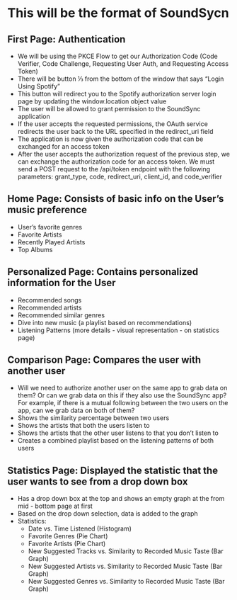 # This will be the format of SoundSycn

## **First Page:** Authentication
- We will be using the PKCE Flow to get our Authorization Code (Code Verifier, Code Challenge, Requesting User Auth, and Requesting Access Token)
- There will be button ⅓ from the bottom of the window that says “Login Using Spotify”
- This button will redirect you to the Spotify authorization server login page by updating the window.location object value
- The user will be allowed to grant permission to the SoundSync application
- If the user accepts the requested permissions, the OAuth service redirects the user back to the URL specified in the redirect_uri field
- The application is now given the authorization code that can be exchanged for an access token
- After the user accepts the authorization request of the previous step, we can exchange the authorization code for an access token. We must send a POST request to the /api/token endpoint with the following parameters: grant_type, code, redirect_uri, client_id, and code_verifier


## **Home Page:** Consists of basic info on the User’s music preference
- User’s favorite genres
- Favorite Artists
- Recently Played Artists
- Top Albums

## **Personalized Page:** Contains personalized information for the User
- Recommended songs
- Recommended artists
- Recommended similar genres
- Dive into new music (a playlist based on recommendations)
- Listening Patterns (more details - visual representation - on statistics page)

## **Comparison Page:** Compares the user with another user
- Will we need to authorize another user on the same app to grab data on them? Or can we grab data on this if they also use the SoundSync app? For example, if there is a mutual following between the two users on the app, can we grab data on both of them?
- Shows the similarity percentage between two users
- Shows the artists that both the users listen to
- Shows the artists that the other user listens to that you don’t listen to
- Creates a combined playlist based on the listening patterns of both users

## **Statistics Page:** Displayed the statistic that the user wants to see from a drop down box
- Has a drop down box at the top and shows an empty graph at the from mid - bottom page at first
- Based on the drop down selection, data is added to the graph
- Statistics:
  - Date vs. Time Listened (Histogram)
  - Favorite Genres (Pie Chart)
  - Favorite Artists (Pie Chart)
  - New Suggested Tracks vs. Similarity to Recorded Music Taste (Bar Graph)
  - New Suggested Artists vs. Similarity to Recorded Music Taste (Bar Graph)
  - New Suggested Genres vs. Similarity to Recorded Music Taste (Bar Graph)
